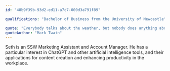 ```yaml
---
id: "48b9f39b-93d2-ed11-a7c7-000d3a791f89"

qualifications: "Bachelor of Business from the University of Newcastle"

quote: "Everybody talks about the weather, but nobody does anything about it."
quoteAuthor: "Mark Twain"
---
```


[Editing your profile]: https://github.com/SSWConsulting/People/wiki/3.-Editing-your-profile

Seth is an SSW Marketing Assistant and Account Manager. He has a particular interest in ChatGPT and other artificial intelligence tools, and their applications for content creation and  enhancing productivity in the workplace.










